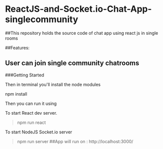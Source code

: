 # ReactJS-and-Socket.io-Chat-App-singlecommunity

##This repository holds the source code of chat app using react js in single rooms

##Features:

## User can join single community chatrooms

###Getting Started

Then in terminal you'll install the node modules

npm install

Then you can run it using

To start React dev server.

> npm run react

To start NodeJS Socket.io server

> npm run server
> ##App will run on : http://localhost:3000/
